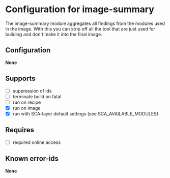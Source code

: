 # Configuration for image-summary

The image-summary module aggregates all findings from the modules used in the image.
With this you can strip off all the tool that are just used for building and don't make it into the final image.

## Configuration

**None**

## Supports

- [ ] suppression of ids
- [ ] terminate build on fatal
- [ ] run on recipe
- [x] run on image
- [x] run with SCA-layer default settings (see SCA_AVAILABLE_MODULES)

## Requires

- [ ] required online access

## Known error-ids

**None**
